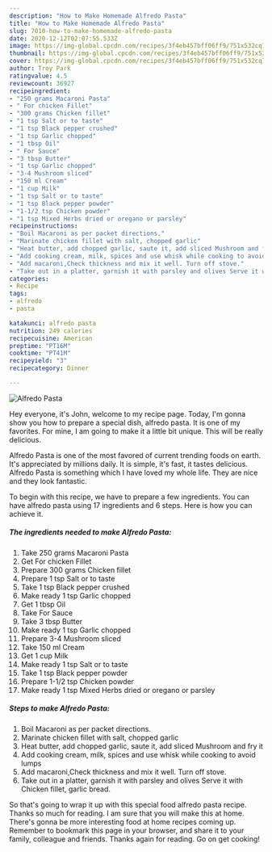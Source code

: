 ```yaml
---
description: "How to Make Homemade Alfredo Pasta"
title: "How to Make Homemade Alfredo Pasta"
slug: 7010-how-to-make-homemade-alfredo-pasta
date: 2020-12-12T02:07:55.533Z
image: https://img-global.cpcdn.com/recipes/3f4eb457bff06ff9/751x532cq70/alfredo-pasta-recipe-main-photo.jpg
thumbnail: https://img-global.cpcdn.com/recipes/3f4eb457bff06ff9/751x532cq70/alfredo-pasta-recipe-main-photo.jpg
cover: https://img-global.cpcdn.com/recipes/3f4eb457bff06ff9/751x532cq70/alfredo-pasta-recipe-main-photo.jpg
author: Troy Park
ratingvalue: 4.5
reviewcount: 36927
recipeingredient:
- "250 grams Macaroni Pasta"
- " For chicken Fillet"
- "300 grams Chicken fillet"
- "1 tsp Salt or to taste"
- "1 tsp Black pepper crushed"
- "1 tsp Garlic chopped"
- "1 tbsp Oil"
- " For Sauce"
- "3 tbsp Butter"
- "1 tsp Garlic chopped"
- "3-4 Mushroom sliced"
- "150 ml Cream"
- "1 cup Milk"
- "1 tsp Salt or to taste"
- "1 tsp Black pepper powder"
- "1-1/2 tsp Chicken powder"
- "1 tsp Mixed Herbs dried or oregano or parsley"
recipeinstructions:
- "Boil Macaroni as per packet directions."
- "Marinate chicken fillet with salt, chopped garlic"
- "Heat butter, add chopped garlic, saute it, add sliced Mushroom and fry it"
- "Add cooking cream, milk, spices and use whisk while cooking to avoid lumps"
- "Add macaroni,Check thickness and mix it well. Turn off stove."
- "Take out in a platter, garnish it with parsley and olives Serve it with Chicken fillet, garlic bread."
categories:
- Recipe
tags:
- alfredo
- pasta

katakunci: alfredo pasta 
nutrition: 249 calories
recipecuisine: American
preptime: "PT16M"
cooktime: "PT41M"
recipeyield: "3"
recipecategory: Dinner

---
```



![Alfredo Pasta](https://img-global.cpcdn.com/recipes/3f4eb457bff06ff9/751x532cq70/alfredo-pasta-recipe-main-photo.jpg)

Hey everyone, it's John, welcome to my recipe page. Today, I'm gonna show you how to prepare a special dish, alfredo pasta. It is one of my favorites. For mine, I am going to make it a little bit unique. This will be really delicious.



Alfredo Pasta is one of the most favored of current trending foods on earth. It's appreciated by millions daily. It is simple, it's fast, it tastes delicious. Alfredo Pasta is something which I have loved my whole life. They are nice and they look fantastic.


To begin with this recipe, we have to prepare a few ingredients. You can have alfredo pasta using 17 ingredients and 6 steps. Here is how you can achieve it.

<!--inarticleads1-->

##### The ingredients needed to make Alfredo Pasta:

1. Take 250 grams Macaroni Pasta
1. Get  For chicken Fillet
1. Prepare 300 grams Chicken fillet
1. Prepare 1 tsp Salt or to taste
1. Take 1 tsp Black pepper crushed
1. Make ready 1 tsp Garlic chopped
1. Get 1 tbsp Oil
1. Take  For Sauce
1. Take 3 tbsp Butter
1. Make ready 1 tsp Garlic chopped
1. Prepare 3-4 Mushroom sliced
1. Take 150 ml Cream
1. Get 1 cup Milk
1. Make ready 1 tsp Salt or to taste
1. Take 1 tsp Black pepper powder
1. Prepare 1-1/2 tsp Chicken powder
1. Make ready 1 tsp Mixed Herbs dried or oregano or parsley




<!--inarticleads2-->

##### Steps to make Alfredo Pasta:

1. Boil Macaroni as per packet directions.
1. Marinate chicken fillet with salt, chopped garlic
1. Heat butter, add chopped garlic, saute it, add sliced Mushroom and fry it
1. Add cooking cream, milk, spices and use whisk while cooking to avoid lumps
1. Add macaroni,Check thickness and mix it well. Turn off stove.
1. Take out in a platter, garnish it with parsley and olives Serve it with Chicken fillet, garlic bread.




So that's going to wrap it up with this special food alfredo pasta recipe. Thanks so much for reading. I am sure that you will make this at home. There's gonna be more interesting food at home recipes coming up. Remember to bookmark this page in your browser, and share it to your family, colleague and friends. Thanks again for reading. Go on get cooking!
